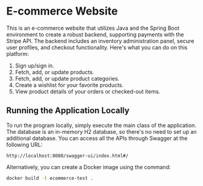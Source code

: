 # E-commerce Website

This is an e-commerce website that utilizes Java and the Spring Boot environment to create a robust backend, supporting payments with the Stripe API. The backend includes an inventory administration panel, secure user profiles, and checkout functionality. Here's what you can do on this platform:

1. Sign up/sign in.
2. Fetch, add, or update products.
3. Fetch, add, or update product categories.
4. Create a wishlist for your favorite products.
5. View product details of your orders or checked-out items.

## Running the Application Locally

To run the program locally, simply execute the main class of the application. The database is an in-memory H2 database, so there's no need to set up an additional database. You can access all the APIs through Swagger at the following URL:

``` http://localhost:8080/swagger-ui/index.html#/ ```

Alternatively, you can create a Docker image using the command:

```bash
docker build -t ecommerce-test .

